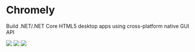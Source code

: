 # Chromely
Build .NET/.NET Core HTML5 desktop apps using cross-platform native GUI API

![](https://github.com/mattkol/Chromely/blob/master/Screenshots/chromely_index.png)
![](https://github.com/mattkol/Chromely/blob/master/Screenshots/chromely_index_info.png)
![](https://github.com/mattkol/Chromely/blob/master/Screenshots/chromely_index_restful.png)
